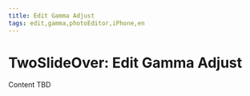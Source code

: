 ```yaml
---
title: Edit Gamma Adjust
tags: edit,gamma,photoEditor,iPhone,en
---
```


# TwoSlideOver: Edit Gamma Adjust

Content TBD
